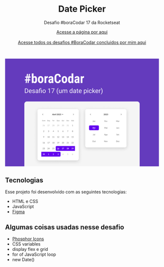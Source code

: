 <h1 align="center">Date Picker</h1>

<p align="center">Desafio #boraCodar 17 da Rocketseat</p>

<p align="center">
    <a href="https://lucasregisdemoraes.github.io/boracodar/challenges/date-picker">Acesse a página por aqui</a>
    <br>
    <br>
    <a href="https://lucasregisdemoraes.github.io/boracodar">Acesse todos os desafios #BoraCodar concluidos por mim aqui</a>
</p>

<br>

<p align="center">
    <img src="../../previews/date-picker.jpg">
</p>

## Tecnologias

Esse projeto foi desenvolvido com as seguintes tecnologias:

- HTML e CSS
- JavaScript
- [Figma](https://www.figma.com)

## Algumas coisas usadas nesse desafio

- [Phosphor Icons](https://phosphoricons.com/)
- CSS variables
- display flex e grid
- for of JavaScript loop
- new Date()